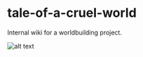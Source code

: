 # tale-of-a-cruel-world
Internal wiki for a worldbuilding project.

![alt text](https://i.imgur.com/VRtV6aM.jpeg)



